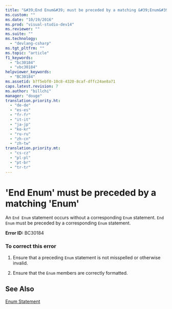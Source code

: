```yaml
---
title: "&#39;End Enum&#39; must be preceded by a matching &#39;Enum&#39; | hehe"
ms.custom: ""
ms.date: "10/19/2016"
ms.prod: "visual-studio-dev14"
ms.reviewer: ""
ms.suite: ""
ms.technology: 
  - "devlang-csharp"
ms.tgt_pltfrm: ""
ms.topic: "article"
f1_keywords: 
  - "bc30184"
  - "vbc30184"
helpviewer_keywords: 
  - "BC30184"
ms.assetid: b7f5ebf0-10c8-4320-8caf-dffc24ae8a71
caps.latest.revision: 7
ms.author: "billchi"
manager: "douge"
translation.priority.ht: 
  - "de-de"
  - "es-es"
  - "fr-fr"
  - "it-it"
  - "ja-jp"
  - "ko-kr"
  - "ru-ru"
  - "zh-cn"
  - "zh-tw"
translation.priority.mt: 
  - "cs-cz"
  - "pl-pl"
  - "pt-br"
  - "tr-tr"
---
```

# &#39;End Enum&#39; must be preceded by a matching &#39;Enum&#39;
An `End Enum` statement occurs without a corresponding `Enum` statement. `End Enum` must be preceded by a corresponding `Enum` statement.  
  
 **Error ID:** BC30184  
  
### To correct this error  
  
1.  Ensure that a preceding `Enum` statement is not misspelled or otherwise invalid.  
  
2.  Ensure that the `Enum` members are correctly formatted.  
  
## See Also  
 [Enum Statement](../Topic/Enum%20Statement%20\(Visual%20Basic\).md)